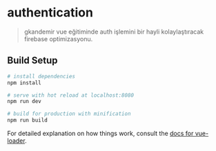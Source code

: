 # authentication

> gkandemir vue eğitiminde auth işlemini bir hayli kolaylaştıracak firebase optimizasyonu.

## Build Setup

``` bash
# install dependencies
npm install

# serve with hot reload at localhost:8080
npm run dev

# build for production with minification
npm run build
```

For detailed explanation on how things work, consult the [docs for vue-loader](http://vuejs.github.io/vue-loader).

